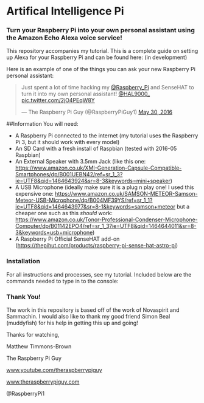 # Artifical Intelligence Pi
### Turn your Raspberry Pi into your own personal assistant using the Amazon Echo Alexa voice service!

This repository accompanies my tutorial. This is a complete guide on setting up Alexa for your Raspberry Pi and can be found here: (in development)

Here is an example of one of the things you can ask your new Raspberry Pi personal assistant: 

<blockquote class="twitter-tweet" data-lang="en"><p lang="en" dir="ltr">Just spent a lot of time hacking my <a href="https://twitter.com/Raspberry_Pi">@Raspberry_Pi</a> and SenseHAT to turn it into my own personal assistant! <a href="https://twitter.com/HAL9000_">@HAL9000_</a> <a href="https://t.co/2jO4PEqW8Y">pic.twitter.com/2jO4PEqW8Y</a></p>&mdash; The Raspberry Pi Guy (@RaspberryPiGuy1) <a href="https://twitter.com/RaspberryPiGuy1/status/737364956354596864">May 30, 2016</a></blockquote>
<script async src="//platform.twitter.com/widgets.js" charset="utf-8"></script>

##Information
You will need:
* A Raspberry Pi connected to the internet (my tutorial uses the Raspberry Pi 3, but it should work with every model)
* An SD Card with a fresh install of Raspbian (tested with 2016-05 Raspbian)
* An External Speaker with 3.5mm Jack (like this one: https://www.amazon.co.uk/XMI-Generation-Capsule-Compatible-Smartphones/dp/B001UEBN42/ref=sr_1_3?ie=UTF8&qid=1464643924&sr=8-3&keywords=mini+speaker)
* A USB Microphone (ideally make sure it is a plug n play one! I used this expensive one: https://www.amazon.co.uk/SAMSON-METEOR-Samson-Meteor-USB-Microphone/dp/B004MF39YS/ref=sr_1_1?ie=UTF8&qid=1464643977&sr=8-1&keywords=samson+meteor but a cheaper one such as this *should* work: https://www.amazon.co.uk/Tonor-Professional-Condenser-Microphone-Computer/dp/B01142EPO4/ref=sr_1_3?ie=UTF8&qid=1464644011&sr=8-3&keywords=usb+microphone)
* A Raspberry Pi Official SenseHAT add-on (https://thepihut.com/products/raspberry-pi-sense-hat-astro-pi)

### Installation

For all instructions and processes, see my tutorial. Included below are the commands needed to type in to the console:

### Thank You!

The work in this repository is based off of the work of Novaspirit and Sammachin. I would also like to thank my good friend Simon Beal (muddyfish) for his help in getting this up and going!

Thanks for watching,

Matthew Timmons-Brown

The Raspberry Pi Guy

www.youtube.com/theraspberrypiguy

www.theraspberrypiguy.com

@RaspberryPi1

